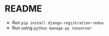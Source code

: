 README
======

* Run `pip install django-registration-redux`
* Run using `python manage.py runserver`
